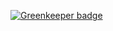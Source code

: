
[![Greenkeeper badge](https://badges.greenkeeper.io/jwandrews/is-gulp.svg)](https://greenkeeper.io/)
